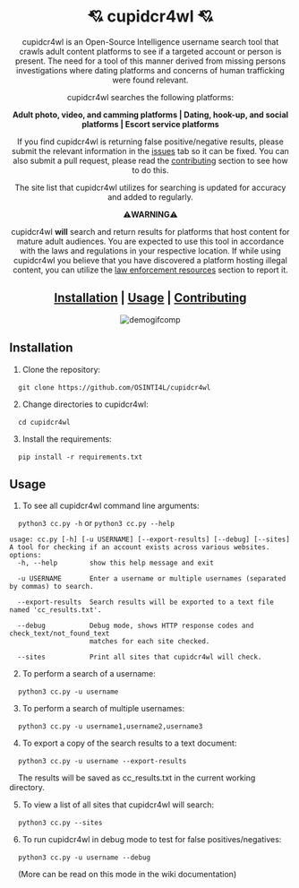 <div align="center">

# 💘 cupidcr4wl 💘
cupidcr4wl is an Open-Source Intelligence username search tool that crawls adult content platforms to see if a targeted account or person is present. The need for a tool of this manner derived from missing persons investigations where dating platforms and concerns of human trafficking were found relevant.

cupidcr4wl searches the following platforms:

**Adult photo, video, and camming platforms | Dating, hook-up, and social platforms | Escort service platforms**

If you find cupidcr4wl is returning false positive/negative results, please submit the relevant information in the [issues](https://github.com/OSINTI4L/cupidcr4wl/issues) tab so it can be fixed. You can also submit a pull request, please read the [contributing](https://github.com/OSINTI4L/cupidcr4wl/blob/main/.github/CONTRIBUTING.md) section to see how to do this.

The site list that cupidcr4wl utilizes for searching is updated for accuracy and added to regularly.

⚠️**WARNING**⚠️ 

cupidcr4wl **will** search and return results for platforms that host content for mature adult audiences. You are expected to use this tool in accordance with the laws and regulations in your respective location. If while using cupidcr4wl you believe that you have discovered a platform hosting illegal content, you can utilize the [law enforcement resources](https://github.com/OSINTI4L/cupidcr4wl/blob/main/LEReportingResources.md) section to report it.

## [Installation](#installation) | [Usage](#usage) | [Contributing](https://github.com/OSINTI4L/cupidcr4wl/blob/main/.github/CONTRIBUTING.md)

![demogifcomp](https://github.com/user-attachments/assets/e2853512-6fae-4b01-a173-b25995a2de69)

</div>

## Installation

1) Clone the repository:

&nbsp;&nbsp;&nbsp;&nbsp;```git clone https://github.com/OSINTI4L/cupidcr4wl```


2) Change directories to cupidcr4wl:

&nbsp;&nbsp;&nbsp;&nbsp;```cd cupidcr4wl```


3) Install the requirements:

&nbsp;&nbsp;&nbsp;&nbsp;```pip install -r requirements.txt```

## Usage
1) To see all cupidcr4wl command line arguments:

&nbsp;&nbsp;&nbsp;&nbsp;```python3 cc.py -h``` or ```python3 cc.py --help```

```
usage: cc.py [-h] [-u USERNAME] [--export-results] [--debug] [--sites]
A tool for checking if an account exists across various websites.
options:
  -h, --help        show this help message and exit
                    
  -u USERNAME       Enter a username or multiple usernames (separated by commas) to search.
                    
  --export-results  Search results will be exported to a text file named 'cc_results.txt'.
                    
  --debug           Debug mode, shows HTTP response codes and check_text/not_found_text
                    matches for each site checked.
                    
  --sites           Print all sites that cupidcr4wl will check.
```
2) To perform a search of a username:

&nbsp;&nbsp;&nbsp;&nbsp;```python3 cc.py -u username```

3) To perform a search of multiple usernames:

&nbsp;&nbsp;&nbsp;&nbsp;```python3 cc.py -u username1,username2,username3```

4) To export a copy of the search results to a text document:

&nbsp;&nbsp;&nbsp;&nbsp;```python3 cc.py -u username --export-results```

&nbsp;&nbsp;&nbsp;&nbsp;The results will be saved as cc_results.txt in the current working directory.

5) To view a list of all sites that cupidcr4wl will search:

&nbsp;&nbsp;&nbsp;&nbsp;```python3 cc.py --sites```

6) To run cupidcr4wl in debug mode to test for false positives/negatives:

&nbsp;&nbsp;&nbsp;&nbsp;```python3 cc.py -u username --debug```

&nbsp;&nbsp;&nbsp;&nbsp;(More can be read on this mode in the wiki documentation)
